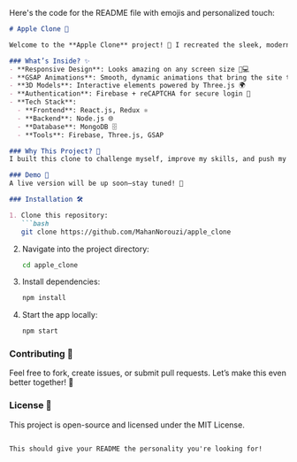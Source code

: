 Here's the code for the README file with emojis and personalized touch:

```markdown
# Apple Clone 🍏

Welcome to the **Apple Clone** project! 🚀 I recreated the sleek, modern Apple website using the latest web dev technologies. The goal? A responsive, interactive, and visually stunning experience with animations, authentication, and 3D models.

### What’s Inside? ✨
- **Responsive Design**: Looks amazing on any screen size 📱💻
- **GSAP Animations**: Smooth, dynamic animations that bring the site to life 🎬
- **3D Models**: Interactive elements powered by Three.js 🌍
- **Authentication**: Firebase + reCAPTCHA for secure login 🔐
- **Tech Stack**: 
  - **Frontend**: React.js, Redux ⚛️
  - **Backend**: Node.js 🌐
  - **Database**: MongoDB 🗄️
  - **Tools**: Firebase, Three.js, GSAP

### Why This Project? 🤔
I built this clone to challenge myself, improve my skills, and push my creativity 🎨. If you're looking to learn or just curious about my approach, dive in! 🏊‍♂️

### Demo 🎥
A live version will be up soon—stay tuned! 🚧

### Installation 🛠️

1. Clone this repository:
   ```bash
   git clone https://github.com/MahanNorouzi/apple_clone
   ```
2. Navigate into the project directory:
   ```bash
   cd apple_clone
   ```
3. Install dependencies:
   ```bash
   npm install
   ```
4. Start the app locally:
   ```bash
   npm start
   ```

### Contributing 🤝
Feel free to fork, create issues, or submit pull requests. Let’s make this even better together! 🙌

### License 📜
This project is open-source and licensed under the MIT License.
```

This should give your README the personality you're looking for!
